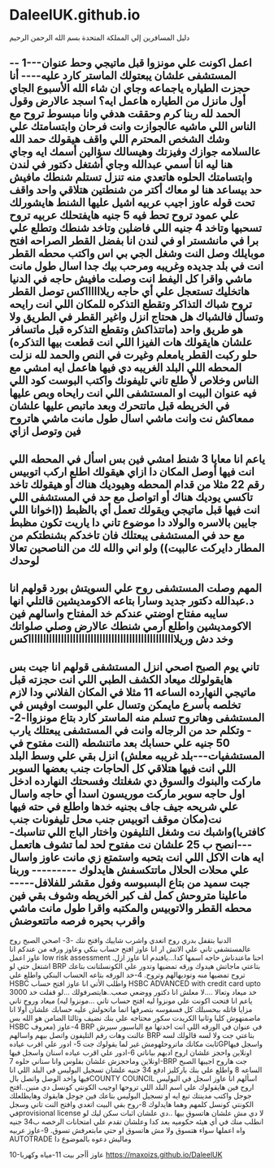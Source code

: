 # DaleelUK.github.io
دليل المسافرين إلي المملكة المتحدة
بسم الله الرحمن الرحيم

-- 1---اعمل اكونت علي مونزوا قبل ماتيجي وحط عنوان المستشفى علشان يبعتولك الماستر كارد عليه----
أنا حجزت الطياره ياجماعه وجاي ان شاء الله الأسبوع الجاي
أول مانزل من الطياره هاعمل ايه؟
اسجد عالارض وقول الحمد لله ربنا كرم وحققت هدفي وانا مبسوط
تروح مع الناس اللي ماشيه عالجوازت وانت فرحان وابتسامتك علي وشك
الشخص المحترم اللي واقف هيقولك حمد الله عالسلامه
جوازك وفيزتك وهيسالك سؤالين أسمك ايه وجاي هنا ليه
انا أسمي عبدالله وجاي أشتغل دكتور في لندن
وابتسامتك الحلوه
هاتعدي منه تنزل تستلم شنطك
مافيش حد بيساعد هنا
لو معاك أكتر من شنطتين هتلاقي واحد واقف تحت قوله عاوز اجيب عربيه اشيل عليها الشنط
هايشورلك علي عمود تروح تحط فيه 5 جنيه هايفتحلك عربيه تروح تسحبها وتاخد 4 جنيه اللي فاضلين
وتاخد شنطك وتطلع علي برا
في مانشستر او في لندن انا بفضل القطر الصراحه
افتح موبايلك وصل النت وشغل الجي بي اس واكتب محطه القطر
انت في بلد جديده وغريبه ومرحب بيك جدا اسال طول مانت ماشي واقرا كل اليفط
انت وصلت مافيش حاجه في الدنيا هاتخليك تستعجل علي أي حاجه ريلااااااكس
توصل القطر تروح شباك التذاكر وتقطع التذكره للمكان اللي انت رايحه وتسأل فالشباك هل هحتاج انزل واغير القطر في الطريق ولا
هو طريق واحد
(ماتتذاكش وتقطع التذكره قبل ماتسافر علشان هايقولك هات الفيزا اللي انت قطعت بيها التذكره)
حلو ركبت القطر يامعلم وغيرت في النص والحمد لله نزلت المحطه اللي البلد الغريبه دي فيها هاعمل ايه
امشي مع الناس وخلاص
لأ طلع تاني تليفونك واكتب البوست كود اللي فيه عنوان البيت او المستشفى اللي انت رايحاه وبص عليها في الخريطه قبل ماتتحرك
وبعد ماتبص عليها علشان ممعاكش نت وانت ماشي
اسال طول مانت ماشي هاتروح فين وتوصل ازاي
--------------
ياعم انا معايا 3 شنط امشي فين بس
اسأل في المحطه اللي انت فيها أوصل المكان دا ازاي
هيقولك اطلع اركب اتوبيس رقم 22 مثلا من قدام المحطه وهيوديك هناك
أو هيقولك تاخد تاكسي يوديك هناك
أو اتواصل مع حد في المستشفى اللي انت فيها قبل ماتيجي ويقولك تعمل أي بالظبط
((اخوانا اللي جايين بالاسره والولاد دا موضوع تاني دا ياريت تكون مظبط مع حد في المستشفى يبعتلك فان تاخدكم بشنطتكم من
المطار دايركت عالبيت))
ولو اني والله لك من الناصحين تعالا لوحدك
-------------
المهم
وصلت المستشفى
روح علي السويتش بورد قولهم انا د.عبدالله دكتور جديد وسارا بتاعه الاكومديشين قالتلي انها سايبه مفتاح اوضتي عندكم
خد المفتاح واسالهم فين الاكومديشين
واطلع أرمي شنطك عالارض
وصلي صلواتك وخد دش وريلااااااااااااااااااااااااااااااااااااااااااااااااااكس
---------------

تاني يوم الصبح اصحي انزل المستشفى قولهم انا جيت بس
هايقولولك ميعاد الكشف الطبي اللي انت حجزته قبل ماتيجي النهارده الساعه 11 مثلا في المكان الفلاني ودا لازم تخلصه بأسرع مايمكن
وتسال علي البوست اوفيس في المستشفى وهاتروح تسلم منه الماستر كارد بتاع مونزواا-2--
وتكلم حد من الرجاله وانت في المستشفى يبعتلك يارب 50 جنيه علي حسابك بعد ماتنشطه
(النت مفتوح في المستشفيات---بلد غريبه معلش)
انزل بقي علي وسط البلد اللي انت فيها
هتلاقي كل الحاجات جنب بعضها السوبر ماركت والبنوك والسوق
دي شغلتك وفسحتك النهارده
ادخل اول حاجه سوبر ماركت موريسون اسدا أي حاجه واسال علي شريحه جيف جاف بجنيه
خدها واطلع في حته فيها نت(مكان موقف اتوبيس جنب محل تليفونات جنب كافتريا)واشبك نت وشغل التليفون
واختار الباج اللي تناسبك----انصح ب 25 علشان نت مفتوح لحد لما تشوف هاتعمل ايه
هات الاكل اللي انت بتحبه واستمتع زي مانت عاوز واسال علي محلات الحلال ماتتكسفش هايدلوك
--------- وربنا جبت سميد من بتاع البسبوسه وفول مقشر للفلافل-----
ماعلينا
متروحش كمل لف كبر الخريطه وشوف بقي فين محطه القطر والاتوبيس والمكتبه واقرا طول مانت ماشي واقرب بحيره
فرصه ماتتعوضش
-------------
الدنيا بتقفل بدري روح اتغدي واشرب شاييك
وافتح نتك
-3- اصحي الصبح روح عالمستشفي تاني علي الاتش ار
انا عاوز افتح حساب بنكي وعاوز ورقه من عندكم
انا عاوز اعمل low risk assessment .احنا ماعندناش حاجه اسمها كدا...يافندم انا عاوز ازل اشتغل حتي لو BRP بتاعتي ماجاتش
هيدوك ورقه تمضيها وتدور علي الكونسلتانت بتاعك تروح تمضيها منه وتوديهالهم وتروح.
4-خد الورقه بتاعه الحساب البنكي واطلع علي HSBC
واطلب الأتي انا عاوز افتح حساب HSBC ADVANCED
with credit card upto 3000
خد ميعاد وتعالا ....لا معلش انا دكتور ووضعي صعب..هايتصرفولك ...لو قفلت خد ميعاد وروح تاني
(ياعم انا فتحت اكونت علي مونزوا ليه افتح حساب تاني ...مونزوا ليه مزايا قاتله بيحسبلك كل فسفوسه بتصرفها انما ماتحولش عليه
حسابك علشان أولا انا ماضمنهوش كليا وثانيا الكريدت سكور محتاجه علي بنك نضيف وثالثا الضامن هو الله بس HSBC معروف)
4-عاوز BRP
في عنوان في الورقه اللي انت اخدتها مع الباسبور سيرش عالنت وهات رقم التليفون واتصل بيهم واسالهم BRP بتاعتي جت ولا لسه
قالولك لسه ثابت مكانك ماتروحلهومش غير لما يقولوك جت
5- ادور علي اقرب عيادهGPواسجل فيها اونلاين واحجز علشان اروح ادبهم بياناتي
6-ادور علي اقرب عياده اسنان واسجل فيها اونلاين وماحجزش علشان بفلوس وانا سناني حلوه
7-BRP جت هاروح اجيبها الصبح الساعه 8 واطلع علي بنك باركليز ادفع 34 جنيه علشان تسجيل البوليس في البلد اللي انا فيها
واخد الوصل واتصل بالCOUNTY COUNCIL اسألهم انا عاوز اسجل في البوليس اروح فين هايقولوك علي اسم البلد اللي تروحها
اوجيب الكونتي كونسل دي منين..افتح جوجل واكتب مدينتك تبع ايه او تسجيل البوليس بتاعك فين جوجل هايقوك وهايطلعلك الكونتي
كونسل كلمهم وهما هايدلوك
8-روح بقي البيت اتغدي وافتح النت تاني وسجل فيprovisional license لا دي مش علشان هاتسوق بيها ..دي علشان اثبات سكن
ليك لو انطلب منك في أي هيئه حكوميه بعد كدا وعلشان تقدم علي امتحانات الرخصه ب34 جنيه
واه اعملها سواء هتسوق ولا مش هاتسوق او حتي مابتعرفش تسوق.
9-عاوز عربيه AUTOTRADE وماليش دعوه بالموضوع دا

10-عاوز أأجر بيت
11-مياه وكهربا
https://maxoizs.github.io/DaleelUK
